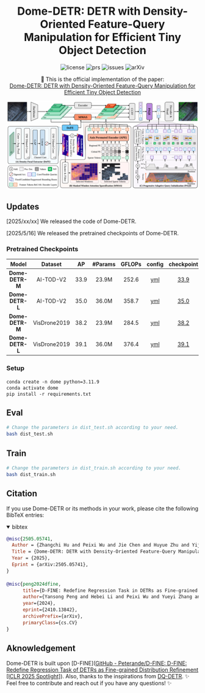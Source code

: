 <h1 align="center">Dome-DETR: DETR with Density-Oriented Feature-Query Manipulation for Efficient Tiny Object Detection</h1>

<p align="center">
    <a href="https://github.com/RicePasteM/Dome-DETR/blob/master/LICENSE" style="text-decoration: none;">
        <img alt="license" src="https://img.shields.io/badge/LICENSE-Apache%202.0-blue">
    </a>
    <a href="https://github.com/RicePasteM/Dome-DETR/pulls" style="text-decoration: none;">
        <img alt="prs" src="https://img.shields.io/github/issues-pr/RicePasteM/Dome-DETR">
    </a>
    <a href="https://github.com/RicePasteM/Dome-DETR/issues" style="text-decoration: none;">
        <img alt="issues" src="https://img.shields.io/github/issues/RicePasteM/Dome-DETR?color=olive">
    </a>
    <a href="https://arxiv.org/abs/2505.05741" style="text-decoration: none;">
        <img alt="arXiv" src="https://img.shields.io/badge/arXiv-2505.05741-red">
    </a>
</p>

<p align="center">
    📄 This is the official implementation of the paper:
    <br>
    <a href="https://arxiv.org/abs/2505.05741">Dome-DETR: DETR with Density-Oriented Feature-Query Manipulation for Efficient Tiny Object Detection</a>
</p>

![method](./static/method.png)

## Updates

[2025/xx/xx] We released the code of Dome-DETR.

[2025/5/16] We released the pretrained checkpoints of Dome-DETR.

### Pretrained Checkpoints

| Model           | Dataset      | AP   | #Params | GFLOPs | config                                    | checkpoint                                                                                               | logs                                                                                                    |
|:---------------:|:------------:|:----:|:-------:|:------:|:-----------------------------------------:|:--------------------------------------------------------------------------------------------------------:|:-------------------------------------------------------------------------------------------------------:|
| **Dome-DETR-M** | AI-TOD-V2    | 33.9 | 23.9M   | 252.6  | [yml](./configs/dome/Dome-M-AITOD.yml)    | [33.9](https://huggingface.co/RicePasteM/Dome-DETR/resolve/main/pretrain_ckpts/Dome-M-AITOD-best.pth)    | [url](https://huggingface.co/RicePasteM/Dome-DETR/resolve/main/pretrain_ckpts/Dome-M-AITOD-best.log)    |
| **Dome-DETR-L** | AI-TOD-V2    | 35.0 | 36.0M   | 358.7  | [yml](./configs/dome/Dome-L-AITOD.yml)    | [35.0](https://huggingface.co/RicePasteM/Dome-DETR/resolve/main/pretrain_ckpts/Dome-L-AITOD-best.pth)    | [url](https://huggingface.co/RicePasteM/Dome-DETR/resolve/main/pretrain_ckpts/Dome-L-AITOD-best.log)    |
| **Dome-DETR-M** | VisDrone2019 | 38.2 | 23.9M   | 284.5  | [yml](./configs/dome/Dome-M-VisDrone.yml) | [38.2](https://huggingface.co/RicePasteM/Dome-DETR/resolve/main/pretrain_ckpts/Dome-M-VisDrone-best.pth) | [url](https://huggingface.co/RicePasteM/Dome-DETR/resolve/main/pretrain_ckpts/Dome-M-VisDrone-best.log) |
| **Dome-DETR-L** | VisDrone2019 | 39.1 | 36.0M   | 376.4  | [yml](./configs/dome/Dome-L-VisDrone.yml) | [39.1](https://huggingface.co/RicePasteM/Dome-DETR/resolve/main/pretrain_ckpts/Dome-L-VisDrone-best.pth) | [url](https://huggingface.co/RicePasteM/Dome-DETR/resolve/main/pretrain_ckpts/Dome-L-VisDrone-best.log) |

### Setup

```shell
conda create -n dome python=3.11.9
conda activate dome
pip install -r requirements.txt
```

## Eval

```sh
# Change the parameters in dist_test.sh according to your need.
bash dist_test.sh
```

## Train

```sh
# Change the parameters in dist_train.sh according to your need.
bash dist_train.sh
```

## Citation

If you use Dome-DETR or its methods in your work, please cite the following BibTeX entries:

<details open>
<summary> bibtex </summary>

```bibtex
@misc{2505.05741,
  Author = {Zhangchi Hu and Peixi Wu and Jie Chen and Huyue Zhu and Yijun Wang and Yansong Peng and Hebei Li and Xiaoyan Sun},
  Title = {Dome-DETR: DETR with Density-Oriented Feature-Query Manipulation for Efficient Tiny Object Detection},
  Year = {2025},
  Eprint = {arXiv:2505.05741},
}

@misc{peng2024dfine,
      title={D-FINE: Redefine Regression Task in DETRs as Fine-grained Distribution Refinement},
      author={Yansong Peng and Hebei Li and Peixi Wu and Yueyi Zhang and Xiaoyan Sun and Feng Wu},
      year={2024},
      eprint={2410.13842},
      archivePrefix={arXiv},
      primaryClass={cs.CV}
}
```

</details>

## Aknowledgement

Dome-DETR is built upon [D-FINE]([GitHub - Peterande/D-FINE: D-FINE: Redefine Regression Task of DETRs as Fine-grained Distribution Refinement [ICLR 2025 Spotlight]](https://github.com/Peterande/D-FINE)). Also, thanks to the inspirations from [DQ-DETR]().
✨ Feel free to contribute and reach out if you have any questions! ✨